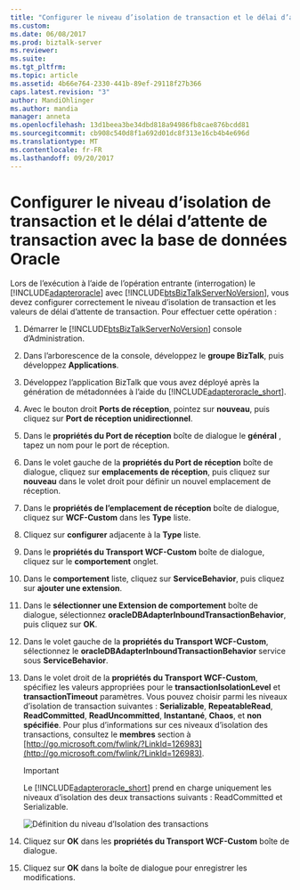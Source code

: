 ```yaml
---
title: "Configurer le niveau d’isolation de transaction et le délai d’attente de transaction avec la base de données Oracle | Documents Microsoft"
ms.custom: 
ms.date: 06/08/2017
ms.prod: biztalk-server
ms.reviewer: 
ms.suite: 
ms.tgt_pltfrm: 
ms.topic: article
ms.assetid: 4b66e764-2330-441b-89ef-29118f27b366
caps.latest.revision: "3"
author: MandiOhlinger
ms.author: mandia
manager: anneta
ms.openlocfilehash: 13d1beea3be34dbd818a94986fb8cae876bcdd81
ms.sourcegitcommit: cb908c540d8f1a692d01dc8f313e16cb4b4e696d
ms.translationtype: MT
ms.contentlocale: fr-FR
ms.lasthandoff: 09/20/2017
---
```

# <a name="configure-transaction-isolation-level-and-transaction-timeout-with-oracle-database"></a>Configurer le niveau d’isolation de transaction et le délai d’attente de transaction avec la base de données Oracle
Lors de l’exécution à l’aide de l’opération entrante (interrogation) le [!INCLUDE[adapteroracle](../../includes/adapteroracle-md.md)] avec [!INCLUDE[btsBizTalkServerNoVersion](../../includes/btsbiztalkservernoversion-md.md)], vous devez configurer correctement le niveau d’isolation de transaction et les valeurs de délai d’attente de transaction. Pour effectuer cette opération :  
  
1.  Démarrer le [!INCLUDE[btsBizTalkServerNoVersion](../../includes/btsbiztalkservernoversion-md.md)] console d’Administration.  
  
2.  Dans l’arborescence de la console, développez le **groupe BizTalk**, puis développez **Applications**.  
  
3.  Développez l’application BizTalk que vous avez déployé après la génération de métadonnées à l’aide du [!INCLUDE[adapteroracle_short](../../includes/adapteroracle-short-md.md)].  
  
4.  Avec le bouton droit **Ports de réception**, pointez sur **nouveau**, puis cliquez sur **Port de réception unidirectionnel**.  
  
5.  Dans le **propriétés du Port de réception** boîte de dialogue le **général** , tapez un nom pour le port de réception.  
  
6.  Dans le volet gauche de la **propriétés du Port de réception** boîte de dialogue, cliquez sur **emplacements de réception**, puis cliquez sur **nouveau** dans le volet droit pour définir un nouvel emplacement de réception.  
  
7.  Dans le **propriétés de l’emplacement de réception** boîte de dialogue, cliquez sur **WCF-Custom** dans les **Type** liste.  
  
8.  Cliquez sur **configurer** adjacente à la **Type** liste.  
  
9. Dans le **propriétés du Transport WCF-Custom** boîte de dialogue, cliquez sur le **comportement** onglet.  
  
10. Dans le **comportement** liste, cliquez sur **ServiceBehavior**, puis cliquez sur **ajouter une extension**.  
  
11. Dans le **sélectionner une Extension de comportement** boîte de dialogue, sélectionnez **oracleDBAdapterInboundTransactionBehavior**, puis cliquez sur **OK**.  
  
12. Dans le volet gauche de la **propriétés du Transport WCF-Custom**, sélectionnez le **oracleDBAdapterInboundTransactionBehavior** service sous **ServiceBehavior**.  
  
13. Dans le volet droit de la **propriétés du Transport WCF-Custom**, spécifiez les valeurs appropriées pour le **transactionIsolationLevel** et **transactionTimeout** paramètres. Vous pouvez choisir parmi les niveaux d’isolation de transaction suivantes : **Serializable**, **RepeatableRead**, **ReadCommitted**, **ReadUncommitted**, **Instantané**, **Chaos**, et **non spécifiée**. Pour plus d’informations sur ces niveaux d’isolation des transactions, consultez le **membres** section à [http://go.microsoft.com/fwlink/?LinkId=126983](http://go.microsoft.com/fwlink/?LinkId=126983).  
  
    > [!IMPORTANT]
    >  Le [!INCLUDE[adapteroracle_short](../../includes/adapteroracle-short-md.md)] prend en charge uniquement les niveaux d’isolation des deux transactions suivants : ReadCommitted et Serializable.  
  
     ![Définition du niveau d’Isolation des transactions](../../adapters-and-accelerators/adapter-oracle-database/media/96a66f86-0321-4aa6-9e72-ada30d7de064.gif "96a66f86-0321-4aa6-9e72-ada30d7de064")  
  
14. Cliquez sur **OK** dans les **propriétés du Transport WCF-Custom** boîte de dialogue.  
  
15. Cliquez sur **OK** dans la boîte de dialogue pour enregistrer les modifications.